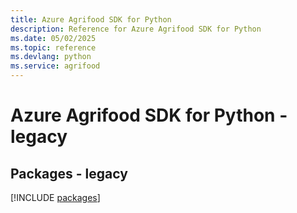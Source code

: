 ```yaml
---
title: Azure Agrifood SDK for Python
description: Reference for Azure Agrifood SDK for Python
ms.date: 05/02/2025
ms.topic: reference
ms.devlang: python
ms.service: agrifood
---
```

# Azure Agrifood SDK for Python - legacy
## Packages - legacy
[!INCLUDE [packages](agrifood-index.md)]